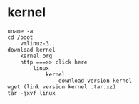 # kernel
    uname -a
    cd /boot
        vmlinuz-3..
    download kernel
        kernel.org
        http ===>> click here
            linux
                kernel
                    download version kernel
    wget (link version kernel .tar.xz)
    tar -jxvf linux